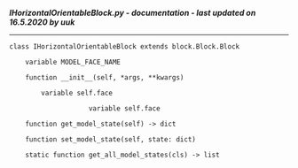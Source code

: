 ***IHorizontalOrientableBlock.py - documentation - last updated on 16.5.2020 by uuk***
___

    class IHorizontalOrientableBlock extends block.Block.Block

        variable MODEL_FACE_NAME

        function __init__(self, *args, **kwargs)

            variable self.face

                        variable self.face

        function get_model_state(self) -> dict

        function set_model_state(self, state: dict)

        static function get_all_model_states(cls) -> list